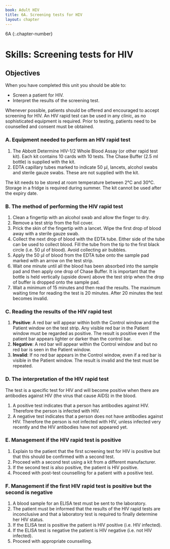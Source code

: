 ```yaml
---
book: Adult HIV
title: 6A. Screening tests for HIV
layout: chapter
---
```


6A
{:.chapter-number}

# Skills: Screening tests for HIV

## Objectives

When you have completed this unit you should be able to:

*	Screen a patient for HIV.
*	Interpret the results of the screening test.

Whenever possible, patients should be offered and encouraged to accept screening for HIV. An HIV rapid test can be used in any clinic, as no sophisticated equipment is required. Prior to testing, patients need to be counselled and consent must be obtained.

### A. Equipment needed to perform an HIV rapid test

1.	The Abbott Determine HIV-1/2 Whole Blood Assay (or other rapid test kit). Each kit contains 10 cards with 10 tests. The Chase Buffer (2.5 ml bottle) is supplied with the kit.
2.	EDTA capillary tubes marked to indicate 50 µl, lancets, alcohol swabs and sterile gauze swabs. These are not supplied with the kit.

The kit needs to be stored at room temperature between 2°C and 30°C. Storage in a fridge is required during summer. The kit cannot be used after the expiry date.

### B. The method of performing the HIV rapid test

1.	Clean a fingertip with an alcohol swab and allow the finger to dry.
1.	Remove a test strip from the foil cover.
1.	Prick the skin of the fingertip with a lancet. Wipe the first drop of blood away with a sterile gauze swab.
1.	Collect the next drop of blood with the EDTA tube. Either side of the tube can be used to collect blood. Fill the tube from the tip to the first black circle (i.e. 50 µl of blood). Avoid collecting air bubbles.
1.	Apply the 50 µl of blood from the EDTA tube onto the sample pad marked with an arrow on the test strip.
1.	Wait one minute until all the blood has been absorbed into the sample pad and then apply one drop of Chase Buffer. It is important that the bottle is held vertically (upside down) above the test strip when the drop of buffer is dropped onto the sample pad.
1.	Wait a minimum of 15 minutes and then read the results. The maximum waiting time for reading the test is 20 minutes. After 20 minutes the test becomes invalid.

### C. Reading the results of the HIV rapid test

1.	**Positive**: A red bar will appear within both the Control window and the Patient window on the test strip. Any visible red bar in the Patient window must be regarded as positive. The result is positive even if the patient bar appears lighter or darker than the control bar.
2.	**Negative**: A red bar will appear within the Control window and but no red bar is seen in the Patient window.
3.	**Invalid**: If no red bar appears in the Control window, even if a red bar is visible in the Patient window. The result is invalid and the test must be repeated.

### D. The interpretation of the HIV rapid test

The test is a specific test for HIV and will become positive when there are antibodies against HIV (the virus that cause AIDS) in the blood.

1.	A positive test indicates that a person has antibodies against HIV. Therefore the person is infected with HIV.
1.	A negative test indicates that a person does not have antibodies against HIV. Therefore the person is not infected with HIV, unless infected very recently and the HIV antibodies have not appeared yet.

### E. Management if the HIV rapid test is positive

1.	Explain to the patient that the first screening test for HIV is positive but that this should be confirmed with a second test.
1.	Proceed with a second test using a kit from a different manufacturer.
1.	If the second test is also positive, the patient is HIV positive.
1.	Proceed with post-test counselling for a patient with a positive test.

### F. Management if the first HIV rapid test is positive but the second is negative

1.	A blood sample for an ELISA test must be sent to the laboratory.
1.	The patient must be informed that the results of the HIV rapid tests are inconclusive and that a laboratory test is required to finally determine her HIV status.
1.	If the ELISA test is positive the patient is HIV positive (i.e. HIV infected).
1.	If the ELISA test is negative the patient is HIV negative (i.e. not HIV infected).
1.	Proceed with appropriate counselling.
